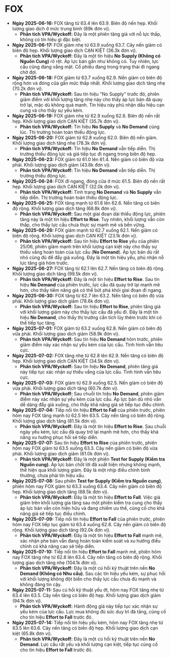 # FOX

-   **Ngày 2025-06-16:** FOX tăng từ 63.4 lên 63.9. Biên độ nến hẹp. Khối lượng giao dịch ở mức trung bình (89k đơn vị).
    -   **Phân tích VPA/Wyckoff:** Đây là một phiên tăng giá với nỗ lực thấp, không có tín hiệu gì đặc biệt.
-   **Ngày 2025-06-17:** FOX giảm nhẹ từ 63.9 xuống 63.7. Cây nến giảm có biên độ hẹp. Khối lượng giao dịch CẠN KIỆT (36.3k đơn vị).
    -   **Phân tích VPA/Wyckoff:** Đây là một tín hiệu **No Supply (Không có Nguồn Cung)** rõ rệt. Áp lực bán gần như không có. Tuy nhiên, lực cầu cũng đang vắng mặt. Cổ phiếu đang trong trạng thái đi ngang chờ đợi.
-   **Ngày 2025-06-18:** FOX giảm từ 63.7 xuống 62.9. Nến giảm có biên độ rộng hơn và đóng cửa gần mức thấp nhất. Khối lượng giao dịch tăng nhẹ (70.2k đơn vị).
    -   **Phân tích VPA/Wyckoff:** Sau tín hiệu "No Supply" trước đó, phiên giảm điểm với khối lượng tăng nhẹ này cho thấy áp lực bán đã quay trở lại, mặc dù không quá mạnh. Tín hiệu này phủ nhận dấu hiệu cạn cung và cho thấy sự yếu kém.
- **Ngày 2025-06-19:** FOX giảm nhẹ từ 62.9 xuống 62.8. Biên độ nến rất hẹp. Khối lượng giao dịch CẠN KIỆT (35.7k đơn vị).
    - **Phân tích VPA/Wyckoff:** Tín hiệu **No Supply** và **No Demand** cùng lúc. Thị trường hoàn toàn thiếu động lực.
- **Ngày 2025-06-20:** FOX giảm từ 62.8 xuống 62.0. Biên độ nến giảm. Khối lượng giao dịch tăng nhẹ (78.3k đơn vị).
    - **Phân tích VPA/Wyckoff:** Tín hiệu **No Demand** vẫn tiếp diễn. Thị trường thiếu động lực và giá tiếp tục đi ngang trong biên độ hẹp.
- **Ngày 2025-06-23:** FOX giảm từ 61.0 lên 61.4. Nến giảm có biên độ vừa phải. Khối lượng giao dịch giảm (43.8k đơn vị).
    - **Phân tích VPA/Wyckoff:** Tín hiệu **No Demand** vẫn tiếp diễn. Thị trường thiếu động lực.
- **Ngày 2025-06-24:** FOX đi ngang, đóng cửa ở mức 61.5. Biên độ nến rất hẹp. Khối lượng giao dịch CẠN KIỆT (32.0k đơn vị).
    - **Phân tích VPA/Wyckoff:** Tình trạng **No Demand** và **No Supply** vẫn tiếp diễn. Thị trường hoàn toàn thiếu động lực.
- **Ngày 2025-06-25:** FOX tăng mạnh từ 61.8 lên 62.6. Nến tăng có biên độ rộng. Khối lượng giao dịch tăng (68.8k đơn vị).
    - **Phân tích VPA/Wyckoff:** Sau một giai đoạn dài thiếu động lực, phiên tăng này là một tín hiệu **Effort to Rise**. Tuy nhiên, khối lượng vẫn còn thấp, cho thấy lực cầu chưa thực sự mạnh mẽ và bền vững.
- **Ngày 2025-06-26:** FOX giảm mạnh từ 62.7 xuống 62.1. Nến giảm có biên độ rộng. Khối lượng giao dịch CẠN KIỆT (23.1k đơn vị).
    - **Phân tích VPA/Wyckoff:** Sau tín hiệu **Effort to Rise** yếu của phiên 25/06, phiên giảm mạnh trên khối lượng cạn kiệt này cho thấy sự thiếu vắng hoàn toàn của lực cầu (**No Demand**). Áp lực bán dù rất nhỏ cũng đủ để đẩy giá xuống. Đây là một tín hiệu yếu, phủ nhận nỗ lực tăng giá hôm trước.
- **Ngày 2025-06-27:** FOX tăng từ 62.1 lên 62.7. Nến tăng có biên độ rộng. Khối lượng giao dịch tăng (99.5k đơn vị).
    - **Phân tích VPA/Wyckoff:** Đây là một tín hiệu **Effort to Rise**. Sau tín hiệu **No Demand** của phiên trước, lực cầu đã quay trở lại mạnh mẽ hơn, cho thấy tiềm năng giá có thể bứt phá khỏi giai đoạn đi ngang.
- **Ngày 2025-06-30:** FOX tăng từ 62.7 lên 63.2. Nến tăng có biên độ vừa phải. Khối lượng giao dịch giảm (78.6k đơn vị).
    - **Phân tích VPA/Wyckoff:** Sau tín hiệu **Effort to Rise**, phiên tăng giá với khối lượng giảm này cho thấy lực cầu đã yếu đi. Đây là một tín hiệu **No Demand**, cho thấy thị trường cần tích lũy thêm trước khi có thể tiếp tục tăng.
- **Ngày 2025-07-01:** FOX giảm từ 63.2 xuống 62.8. Nến giảm có biên độ vừa phải. Khối lượng giao dịch giảm (58.9k đơn vị).
    - **Phân tích VPA/Wyckoff:** Sau tín hiệu **No Demand** hôm trước, phiên giảm điểm này xác nhận sự yếu kém của lực cầu. Tình hình vẫn tiêu cực.
- **Ngày 2025-07-02:** FOX tăng nhẹ từ 62.8 lên 62.9. Nến tăng có biên độ hẹp. Khối lượng giao dịch CẠN KIỆT (34.5k đơn vị).
    - **Phân tích VPA/Wyckoff:** Sau tín hiệu **No Demand**, phiên tăng giá này tiếp tục xác nhận sự thiếu vắng của lực cầu. Tình hình vẫn tiêu cực.
- **Ngày 2025-07-03:** FOX giảm từ 62.9 xuống 62.5. Nến giảm có biên độ vừa phải. Khối lượng giao dịch tăng (60.7k đơn vị).
    - **Phân tích VPA/Wyckoff:** Sau chuỗi tín hiệu **No Demand**, phiên giảm điểm này xác nhận sự yếu kém của lực cầu. Áp lực bán dù nhỏ vẫn dễ dàng đẩy giá xuống, cho thấy khả năng giá sẽ tiếp tục điều chỉnh.
- **Ngày 2025-07-04:** Tiếp nối tín hiệu **Effort to Fall** của phiên trước, phiên hôm nay FOX tăng mạnh từ 62.5 lên 63.5. Cây nến tăng có biên độ rộng. Khối lượng giao dịch tăng (81.5k đơn vị).
    - **Phân tích VPA/Wyckoff:** Đây là một tín hiệu **Effort to Rise**. Sau chuỗi ngày yếu kém, lực cầu đã quay trở lại mạnh mẽ hơn, cho thấy khả năng xu hướng phục hồi sẽ tiếp diễn.
- **Ngày 2025-07-07:** Sau tín hiệu **Effort to Rise** của phiên trước, phiên hôm nay FOX giảm từ 63.5 xuống 63.3. Cây nến giảm có biên độ vừa phải. Khối lượng giao dịch giảm (61.0k đơn vị).
    - **Phân tích VPA/Wyckoff:** Đây là một phiên **Test for Supply (Kiểm tra Nguồn cung)**. Áp lực bán chốt lời đã xuất hiện nhưng không mạnh, thể hiện qua khối lượng giảm. Đây là một nhịp điều chỉnh bình thường, chưa phải tín hiệu xấu.
- **Ngày 2025-07-08:** Sau phiên **Test for Supply (Kiểm tra Nguồn cung)**, phiên hôm nay FOX giảm từ 63.3 xuống 63.4. Cây nến giảm có biên độ hẹp. Khối lượng giao dịch tăng (68.5k đơn vị).
    - **Phân tích VPA/Wyckoff:** Đây là một tín hiệu **Effort to Fall**. Việc giá giảm trên khối lượng gia tăng sau một phiên kiểm tra cung cho thấy áp lực bán vẫn còn hiện hữu và đang chiếm ưu thế, củng cố cho khả năng giá sẽ tiếp tục điều chỉnh.
- **Ngày 2025-07-09:** Tiếp nối tín hiệu **Effort to Fall** của phiên trước, phiên hôm nay FOX tiếp tục giảm từ 63.4 xuống 62.8. Cây nến giảm có biên độ rộng. Khối lượng giao dịch tăng (92.0k đơn vị).
    - **Phân tích VPA/Wyckoff:** Đây là một tín hiệu **Effort to Fall** mạnh mẽ, xác nhận phe bán vẫn đang hoàn toàn kiểm soát và xu hướng điều chỉnh có khả năng cao sẽ tiếp diễn.
- **Ngày 2025-07-10:** Tiếp nối tín hiệu **Effort to Fall** mạnh mẽ, phiên hôm nay FOX tăng nhẹ từ 62.8 lên 63.4. Cây nến tăng có biên độ rộng. Khối lượng giao dịch tăng nhẹ (104.1k đơn vị).
    - **Phân tích VPA/Wyckoff:** Đây là một cú hồi kỹ thuật trên nền **No Demand (Không có Nhu cầu)**. Sau các tín hiệu yếu kém, sự phục hồi với khối lượng không đột biến cho thấy lực cầu chưa đủ mạnh và không đáng tin cậy.
- **Ngày 2025-07-11:** Sau cú hồi kỹ thuật yếu ớt, hôm nay FOX tăng nhẹ từ 63.4 lên 63.5. Cây nến tăng có biên độ hẹp. Khối lượng giao dịch giảm (94.1k đơn vị).
    - **Phân tích VPA/Wyckoff:** Hành động giá này tiếp tục xác nhận sự yếu kém của lực cầu. Lực mua không đủ sức duy trì đà tăng, củng cố cho tín hiệu **Effort to Fall** trước đó.
- **Ngày 2025-07-14:** Tiếp nối tín hiệu yếu kém, hôm nay FOX tăng nhẹ từ 63.5 lên 63.6. Cây nến tăng có biên độ hẹp. Khối lượng giao dịch cạn kiệt (65.8k đơn vị).
    - **Phân tích VPA/Wyckoff:** Đây là một cú hồi kỹ thuật trên nền **No Demand**. Lực cầu rất yếu và khối lượng cạn kiệt, tiếp tục củng cố cho tín hiệu **Effort to Fall** trước đó.



